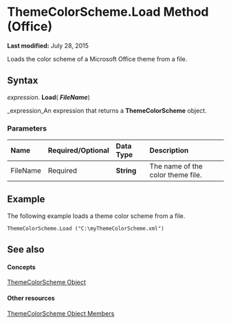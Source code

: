 
# ThemeColorScheme.Load Method (Office)

 **Last modified:** July 28, 2015

Loads the color scheme of a Microsoft Office theme from a file.

## Syntax

 _expression_. **Load**( **_FileName_**)

 _expression_An expression that returns a  **ThemeColorScheme** object.


### Parameters



|**Name**|**Required/Optional**|**Data Type**|**Description**|
|:-----|:-----|:-----|:-----|
|FileName|Required| **String**|The name of the color theme file.|

## Example

The following example loads a theme color scheme from a file.


```
ThemeColorScheme.Load ("C:\myThemeColorScheme.xml") 

```


## See also


#### Concepts


 [ThemeColorScheme Object](aa4e888e-cdcd-4682-13e3-fcae1a9e4d46.md)
#### Other resources


 [ThemeColorScheme Object Members](0b73a1ec-7d1e-1b94-6411-ddf0ec95d935.md)

